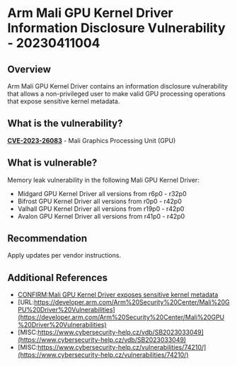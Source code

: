 # Arm Mali GPU Kernel Driver Information Disclosure Vulnerability - 20230411004

## Overview

Arm Mali GPU Kernel Driver contains an information disclosure vulnerability that allows a non-privileged user to make valid GPU processing operations that expose sensitive kernel metadata.

## What is the vulnerability?

[**CVE-2023-26083**](https://nvd.nist.gov/vuln/detail/CVE-2023-26083) - Mali Graphics Processing Unit (GPU)

## What is vulnerable?

Memory leak vulnerability in the following Mali GPU Kernel Driver:

- Midgard GPU Kernel Driver all versions from r6p0 - r32p0
- Bifrost GPU Kernel Driver all versions from r0p0 - r42p0
- Valhall GPU Kernel Driver all versions from r19p0 - r42p0
- Avalon GPU Kernel Driver all versions from r41p0 - r42p0

## Recommendation

Apply updates per vendor instructions.

## Additional References

- [CONFIRM:Mali GPU Kernel Driver exposes sensitive kernel metadata](https://cve.mitre.org/cgi-bin/Mali%20GPU%20Kernel%20Driver%20exposes%20sensitive%20kernel%20metadata)
- [URL:https://developer.arm.com/Arm%20Security%20Center/Mali%20GPU%20Driver%20Vulnerabilities](https://developer.arm.com/Arm%20Security%20Center/Mali%20GPU%20Driver%20Vulnerabilities)
- [MISC:https://www.cybersecurity-help.cz/vdb/SB2023033049](https://www.cybersecurity-help.cz/vdb/SB2023033049)
- [MISC:https://www.cybersecurity-help.cz/vulnerabilities/74210/](https://www.cybersecurity-help.cz/vulnerabilities/74210/)
